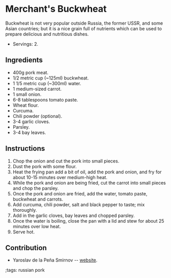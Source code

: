 # Merchant's Buckwheat

Buckwheat is not very popular outside Russia, the former USSR, and some Asian
countries; but it is a nice grain full of nutrients which can be used to prepare
delicious and nutritious dishes.

- Servings: 2.

## Ingredients

- 400g pork meat.
- 1/2 metric cup (~125ml) buckwheat.
- 1 1/5 metric cup (~300ml) water.
- 1 medium-sized carrot.
- 1 small onion.
- 6-8 tablespoons tomato paste.
- Wheat flour.
- Curcuma.
- Chili powder (optional).
- 3-4 garlic cloves.
- Parsley.
- 3-4 bay leaves.

## Instructions

1. Chop the onion and cut the pork into small pieces.
2. Dust the pork with some flour.
3. Heat the frying pan add a bit of oil, add the pork and onion, and fry for
   about 10-15 minutes over medium-high heat.
4. While the pork and onion are being fried, cut the carrot into small pieces
   and chop the parsley.
5. Once the pork and onion are fried, add the water, tomato paste, buckwheat and
   carrots.
6. Add curcuma, chili powder, salt and black pepper to taste; mix thoroughly.
7. Add in the garlic cloves, bay leaves and chopped parsley.
8. Once the water is boiling, close the pan with a lid and stew for about 25
   minutes over low heat.
9. Serve hot.

## Contribution

- Yaroslav de la Peña Smirnov -- [website](https://www.yaroslavps.com/).

;tags: russian pork

